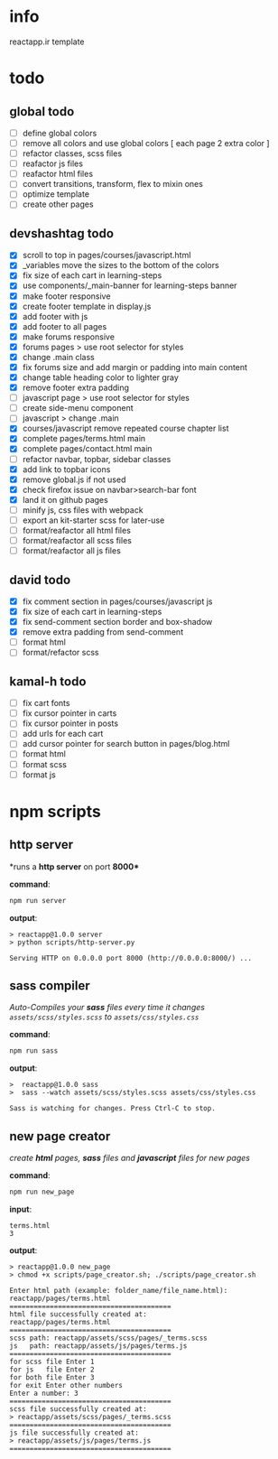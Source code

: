# info

reactapp.ir template

# todo

## global todo

- [ ] define global colors
- [ ] remove all colors and use global colors [ each page 2 extra color ]
- [ ] refactor classes, scss files
- [ ] reafactor js files
- [ ] reafactor html files
- [ ] convert transitions, transform, flex to mixin ones
- [ ] optimize template
- [ ] create other pages

## devshashtag todo

- [x] scroll to top in pages/courses/javascript.html
- [x] \_variables move the sizes to the bottom of the colors
- [x] fix size of each cart in learning-steps
- [x] use components/\_main-banner for learning-steps banner
- [x] make footer responsive
- [x] create footer template in display.js
- [x] add footer with js
- [x] add footer to all pages
- [x] make forums responsive
- [x] forums pages > use root selector for styles
- [x] change .main class
- [x] fix forums size and add margin or padding into main content
- [x] change table heading color to lighter gray
- [x] remove footer extra padding
- [ ] javascript page > use root selector for styles
- [ ] create side-menu component
- [ ] javascript > change .main
- [x] courses/javascript remove repeated course chapter list
- [x] complete pages/terms.html main
- [x] complete pages/contact.html main
- [ ] refactor navbar, topbar, sidebar classes
- [x] add link to topbar icons
- [x] remove global.js if not used
- [x] check firefox issue on navbar>search-bar font
- [x] land it on github pages
- [ ] minify js, css files with webpack
- [ ] export an kit-starter scss for later-use
- [ ] format/reafactor all html files
- [ ] format/reafactor all scss files
- [ ] format/reafactor all js files

## david todo

- [x] fix comment section in pages/courses/javascript js
- [x] fix size of each cart in learning-steps
- [x] fix send-comment section border and box-shadow
- [x] remove extra padding from send-comment
- [ ] format html
- [ ] format/refactor scss

## kamal-h todo

- [ ] fix cart fonts
- [ ] fix cursor pointer in carts
- [ ] fix cursor pointer in posts
- [ ] add urls for each cart
- [ ] add cursor pointer for search button in pages/blog.html
- [ ] format html
- [ ] format scss
- [ ] format js

# npm scripts

## http server

\*runs a **http server** on port **8000\***

**command**:

```bash
npm run server
```

**output**:

```console
> reactapp@1.0.0 server
> python scripts/http-server.py

Serving HTTP on 0.0.0.0 port 8000 (http://0.0.0.0:8000/) ...
```

## sass compiler

_Auto-Compiles your **sass** files every time it changes_ _`assets/scss/styles.scss` to `assets/css/styles.css`_

**command**:

```bash
npm run sass
```

**output**:

```console
>  reactapp@1.0.0 sass
>  sass --watch assets/scss/styles.scss assets/css/styles.css

Sass is watching for changes. Press Ctrl-C to stop.
```

## new page creator

_create **html** pages, **sass** files and **javascript** files for new pages_

**command**:

```bash
npm run new_page
```

**input**:

```console
terms.html
3
```

**output**:

```console
> reactapp@1.0.0 new_page
> chmod +x scripts/page_creator.sh; ./scripts/page_creator.sh

Enter html path (example: folder_name/file_name.html):
reactapp/pages/terms.html
========================================
html file successfully created at:
reactapp/pages/terms.html
========================================
scss path: reactapp/assets/scss/pages/_terms.scss
js   path: reactapp/assets/js/pages/terms.js
========================================
for scss file Enter 1
for js   file Enter 2
for both file Enter 3
for exit Enter other numbers
Enter a number: 3
========================================
scss file successfully created at:
> reactapp/assets/scss/pages/_terms.scss
========================================
js file successfully created at:
> reactapp/assets/js/pages/terms.js
========================================
```
